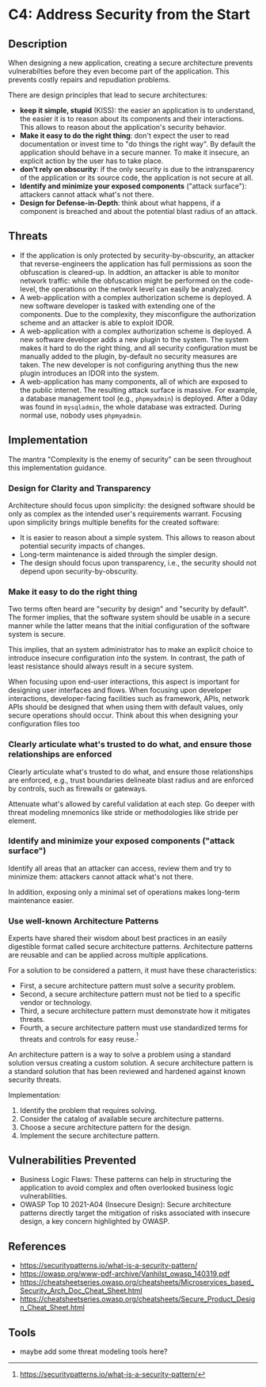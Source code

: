 # C4: Address Security from the Start

## Description

When designing a new application, creating a secure architecture prevents vulnerabilties before they even become part of the application. This prevents costly repairs and repudiation problems.

There are design principles that lead to secure architectures:

- **keep it simple, stupid** (KISS): the easier an application is to understand, the easier it is to reason about its components and their interactions. This allows to reason about the application's security behavior.
- **Make it easy to do the right thing**: don't expect the user to read documentation or invest time to "do things the right way". By default the application should behave in a secure manner. To make it insecure, an explicit action by the user has to take place.
- **don't rely on obscurity**: if the only security is due to the intransparency of the application or its source code, the application is not secure at all.
- **Identify and minimize your exposed components** ("attack surface"): attackers cannot attack what's not there.
- **Design for Defense-in-Depth**: think about what happens, if a component is breached and about the potential blast radius of an attack.

## Threats

- If the application is only protected by security-by-obscurity, an attacker that reverse-engineers the application has full permissions as soon the obfuscation is cleared-up. In addtion, an attacker is able to monitor network traffic: while the obfuscation might be performed on the code-level, the operations on the network level can easily be analyzed.
- A web-application with a complex authorization scheme is deployed. A new software developer is tasked with extending one of the components. Due to the complexity, they misconfigure the authorization scheme and an attacker is able to exploit IDOR.
- A web-application with a complex authorization scheme is deployed. A new software developer adds a new plugin to the system. The system makes it hard to do the right thing, and all security configuration must be manually added to the plugin, by-default no security measures are taken. The new developer is not configuring anything thus the new plugin introduces an IDOR into the system.
- A web-application has many components, all of which are exposed to the public internet. The resulting attack surface is massive. For example, a database management tool (e.g., `phpmyadmin`) is deployed. After a 0day was found in `mysqladmin`, the whole database was extracted. During normal use, nobody uses `phpmyadmin`.

## Implementation

The mantra "Complexity is the enemy of security" can be seen throughout this implementation guidance.

### Design for Clarity and Transparency

Architecture should focus upon simplicity: the designed software should be only as complex as the intended user's requirements warrant. Focusing upon simplicity brings multiple benefits for the created software:

- It is easier to reason about a simple system. This allows to reason about potential security impacts of changes.
- Long-term maintenance is aided through the simpler design.
- The design should focus upon transparency, i.e., the security should not depend upon security-by-obscurity.

### Make it easy to do the right thing

Two terms often heard are "security by design" and "security by default". The former implies, that the software system should be usable in a secure manner while the latter means that the initial configuration of the software system is secure.

This implies, that an system administrator has to make an explicit choice to introduce insecure configuration into the system. In contrast, the path of least resistance should always result in a secure system.

When focusing upon end-user interactions, this aspect is important for designing user interfaces and flows. When focusing upon developer interactions, developer-facing facilities such as framework, APIs, network APIs should be designed that when using them with default values, only secure operations should occur. Think about this when designing your configuration files too

### Clearly articulate what's trusted to do what, and ensure those relationships are enforced

Clearly articulate what's trusted to do what, and ensure those relationships are enforced, e.g., trust boundaries delineate blast radius and are enforced by controls, such as firewalls or gateways.

Attenuate what's allowed by careful validation at each step. Go deeper with threat modeling mnemonics like stride or methodologies like stride per element.

### Identify and minimize your exposed components ("attack surface")

Identify all areas that an attacker can access, review them and try to minimize them: attackers cannot attack what's not there.

In addition, exposing only a minimal set of operations makes long-term maintenance easier.

### Use well-known Architecture Patterns

Experts have shared their wisdom about best practices in an easily digestible format called secure architecture patterns. Architecture patterns are reusable and can be applied across multiple applications.

For a solution to be considered a pattern, it must have these characteristics:

- First, a secure architecture pattern must solve a security problem.
- Second, a secure architecture pattern must not be tied to a specific vendor or technology.
- Third, a secure architecture pattern must demonstrate how it mitigates threats.
- Fourth, a secure architecture pattern must use standardized terms for threats and controls for easy reuse.<sup>[^footnote-1]</sup>

An architecture pattern is a way to solve a problem using a standard solution versus creating a custom solution. A secure architecture pattern is a standard solution that has been reviewed and hardened against known security threats.

Implementation:

1. Identify the problem that requires solving.
2. Consider the catalog of available secure architecture patterns.
3. Choose a secure architecture pattern for the design.
4. Implement the secure architecture pattern.

## Vulnerabilities Prevented

- Business Logic Flaws: These patterns can help in structuring the application to avoid complex and often overlooked business logic vulnerabilities.
- OWASP Top 10 2021-A04 (Insecure Design): Secure architecture patterns directly target the mitigation of risks associated with insecure design, a key concern highlighted by OWASP.

## References

- <https://securitypatterns.io/what-is-a-security-pattern/>
- <https://owasp.org/www-pdf-archive/Vanhilst_owasp_140319.pdf>
- <https://cheatsheetseries.owasp.org/cheatsheets/Microservices_based_Security_Arch_Doc_Cheat_Sheet.html>
- <https://cheatsheetseries.owasp.org/cheatsheets/Secure_Product_Design_Cheat_Sheet.html>

## Tools

- maybe add some threat modeling tools here?

[^footnote-1]: <https://securitypatterns.io/what-is-a-security-pattern/>
